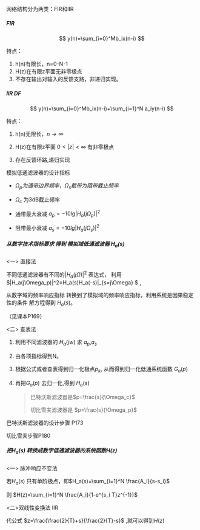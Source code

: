 网络结构分为两类：FIR和IIR

##### FIR
$$
y(n)=\sum_{i=0}^Mb_ix(n-i)
$$

特点：

1. h(n)有限长，n=0-N-1
2. H(z)在有限z平面无非零极点
3. 不存在输出对输入的反馈支路，非递归实现。



##### IIR DF


$$
y(n)=\sum_{i=0}^Mb_ix(n-i)+\sum_{i=1}^N a_iy(n-i)
$$

特点：

1. h(n)无限长，$n\rightarrow \infty$

2. H(z)在有限z平面 $0< |z|<\infty$ 有非零极点
3. 存在反馈环路,递归实现







模拟低通滤波器的设计指标

* $\Omega_p 为通带边界频率，\Omega_s截带为阻带截止频率$
* $\Omega_c$ 为3dB截止频率

* 通带最大衰减 $a_p=-10lg|H_a(j\Omega_p)|^2$
* 阻带最小衰减 $a_s=-10lg|H_a(j\Omega_s)|^2$



##### 从数字技术指标要求 得到 模拟域低通滤波器 $H_a(s)$

<一> 直接法

不同低通滤波器有不同的$|H_a(j\Omega)|^2$ 表达式， 利用  $|H_a(j\Omega_p)|^2=H_a(s)H_a(-s)|_{s=j\Omega} $ ,

从数字域的频率响应指标 转换到了模拟域的频率响应指标，利用系统是因果稳定性的条件 解方程得到 $H_a(s)$。

（见课本P169）

<二> 查表法

1. 利用不同滤波器的 $H_a(jw)$ 求 $a_p$,$a_s$

2. 由各项指标得到N。

3.  根据公式或者查表得到归一化极点$p_k$, 从而得到归一化低通系统函数 $G_a(p)$

4. 再把$G_a(p)$ 去归一化,得到 $H_a(s)$

   > 巴特沃斯滤波器是$p=\frac{s}{\Omega_c}$
   >
   > 切比雪夫滤波器是 $p=\frac{s}{\Omega_p}$



巴特沃斯滤波器的设计步骤 P173

切比雪夫步骤P180



##### 把$H_a(s)$ 转换成数字低通滤波器的系统函数$H(z)$

<一> 脉冲响应不变法

若$H_a(s)$ 只有单阶极点，即$H_a(s)=\sum_{i=1}^N \frac{A_i}{s-s_i}$

则 $H(z)=\sum_{i=1}^N \frac{A_i}{1-e^{s_i T}z^{-1}}$

<二>双线性变换法 IIR

代公式 $z=\frac{\frac{2}{T}+s}{\frac{2}{T}-s}$ ,就可以得到$H(z)$


